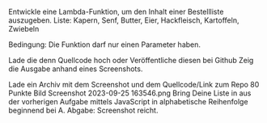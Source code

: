 Entwickle eine Lambda-Funktion, um den Inhalt einer Bestellliste auszugeben.
Liste: Kapern, Senf, Butter, Eier, Hackfleisch, Kartoffeln, Zwiebeln

Bedingung: Die Funktion darf nur einen Parameter haben.

Lade die denn Quellcode hoch oder Veröffentliche diesen bei Github Zeig die Ausgabe anhand eines Screenshots.

Lade ein Archiv mit dem Screenshot und dem Quellcode/Link zum Repo
80 Punkte
Bild
Screenshot 2023-09-25 163546.png
Bring Deine Liste in aus der vorherigen Aufgabe mittels JavaScript in alphabetische Reihenfolge beginnend bei A. Abgabe: Screenshot reicht. 